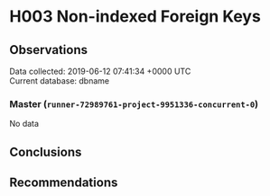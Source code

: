 # H003 Non-indexed Foreign Keys #

## Observations ##
Data collected: 2019-06-12 07:41:34 +0000 UTC  
Current database: dbname  

### Master (`runner-72989761-project-9951336-concurrent-0`) ###


No data


## Conclusions ##


## Recommendations ##

